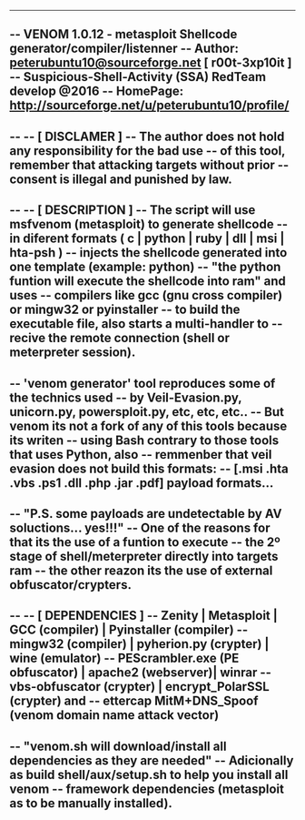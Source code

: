 
---
-- VENOM 1.0.12 - metasploit Shellcode generator/compiler/listenner
-- Author: peterubuntu10@sourceforge.net  [ r00t-3xp10it ]
-- Suspicious-Shell-Activity (SSA) RedTeam develop @2016
-- HomePage: http://sourceforge.net/u/peterubuntu10/profile/
--
--
-- [ DISCLAMER ]
-- The author does not hold any responsibility for the bad use
-- of this tool, remember that attacking targets without prior
-- consent is illegal and punished by law.
--
--
-- [ DESCRIPTION ]
-- The script will use msfvenom (metasploit) to generate shellcode
-- in diferent formats ( c | python | ruby | dll | msi | hta-psh )
-- injects the shellcode generated into one template (example: python)
-- "the python funtion will execute the shellcode into ram" and uses
-- compilers like gcc (gnu cross compiler) or mingw32 or pyinstaller
-- to build the executable file, also starts a multi-handler to
-- recive the remote connection (shell or meterpreter session).
--
-- 'venom generator' tool reproduces some of the technics used
-- by Veil-Evasion.py, unicorn.py, powersploit.py, etc, etc, etc..
-- But venom its not a fork of any of this tools because its writen
-- using Bash contrary to those tools that uses Python, also
-- remmenber that veil evasion does not build this formats:
-- [.msi .hta .vbs .ps1 .dll .php .jar .pdf] payload formats...
--
-- "P.S. some payloads are undetectable by AV soluctions... yes!!!"
-- One of the reasons for that its the use of a funtion to execute
-- the 2º stage of shell/meterpreter directly into targets ram
-- the other reazon its the use of external obfuscator/crypters.
--
--
-- [ DEPENDENCIES ]
-- Zenity | Metasploit | GCC (compiler) | Pyinstaller (compiler)
-- mingw32 (compiler) | pyherion.py (crypter) | wine (emulator)
-- PEScrambler.exe (PE obfuscator) | apache2 (webserver)| winrar
-- vbs-obfuscator (crypter) | encrypt_PolarSSL (crypter) and
-- ettercap MitM+DNS_Spoof (venom domain name attack vector)
--
-- "venom.sh will download/install all dependencies as they are needed"
-- Adicionally as build shell/aux/setup.sh to help you install all venom
-- framework dependencies (metasploit as to be manually installed). 
---

